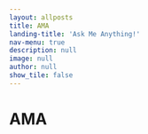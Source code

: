 ```yaml
---
layout: allposts
title: AMA
landing-title: 'Ask Me Anything!'
nav-menu: true
description: null
image: null
author: null
show_tile: false
---
```


<h1>AMA</h1>
